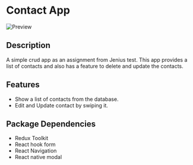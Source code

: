# Contact App
![Preview](https://github.com/herisusantuy/contact-app/blob/master/assets/Simulator%20Screen%20Recording%20-%20iPhone%2015%20Pro%20-%202024-04-05%20at%2012.48.41.gif)

## Description

A simple crud app as an assignment from Jenius test. This app provides a list of contacts and also has a feature to delete and update the contacts.

## Features
- Show a list of contacts from the database.
- Edit and Update contact by swiping it.

## Package Dependencies
-  Redux Toolkit
-  React hook form
-  React Navigation
-  React native modal
